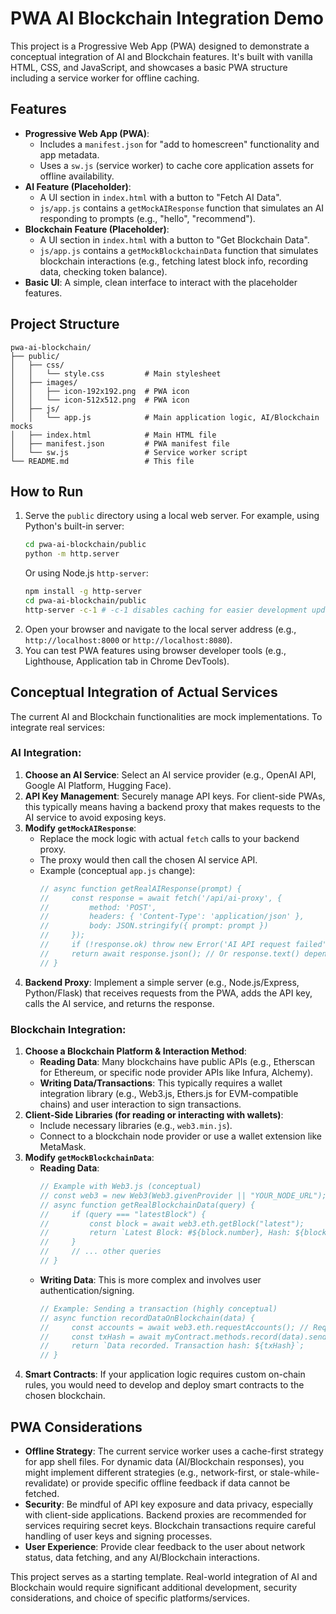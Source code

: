# PWA AI Blockchain Integration Demo

This project is a Progressive Web App (PWA) designed to demonstrate a conceptual integration of AI and Blockchain features. It's built with vanilla HTML, CSS, and JavaScript, and showcases a basic PWA structure including a service worker for offline caching.

## Features

*   **Progressive Web App (PWA)**:
    *   Includes a `manifest.json` for "add to homescreen" functionality and app metadata.
    *   Uses a `sw.js` (service worker) to cache core application assets for offline availability.
*   **AI Feature (Placeholder)**:
    *   A UI section in `index.html` with a button to "Fetch AI Data".
    *   `js/app.js` contains a `getMockAIResponse` function that simulates an AI responding to prompts (e.g., "hello", "recommend").
*   **Blockchain Feature (Placeholder)**:
    *   A UI section in `index.html` with a button to "Get Blockchain Data".
    *   `js/app.js` contains a `getMockBlockchainData` function that simulates blockchain interactions (e.g., fetching latest block info, recording data, checking token balance).
*   **Basic UI**: A simple, clean interface to interact with the placeholder features.

## Project Structure

```
pwa-ai-blockchain/
├── public/
│   ├── css/
│   │   └── style.css         # Main stylesheet
│   ├── images/
│   │   ├── icon-192x192.png  # PWA icon
│   │   └── icon-512x512.png  # PWA icon
│   ├── js/
│   │   └── app.js            # Main application logic, AI/Blockchain mocks
│   ├── index.html            # Main HTML file
│   ├── manifest.json         # PWA manifest file
│   └── sw.js                 # Service worker script
└── README.md                 # This file
```

## How to Run

1.  Serve the `public` directory using a local web server. For example, using Python's built-in server:
    ```bash
    cd pwa-ai-blockchain/public
    python -m http.server
    ```
    Or using Node.js `http-server`:
    ```bash
    npm install -g http-server
    cd pwa-ai-blockchain/public
    http-server -c-1 # -c-1 disables caching for easier development updates
    ```
2.  Open your browser and navigate to the local server address (e.g., `http://localhost:8000` or `http://localhost:8080`).
3.  You can test PWA features using browser developer tools (e.g., Lighthouse, Application tab in Chrome DevTools).

## Conceptual Integration of Actual Services

The current AI and Blockchain functionalities are mock implementations. To integrate real services:

### AI Integration:

1.  **Choose an AI Service**: Select an AI service provider (e.g., OpenAI API, Google AI Platform, Hugging Face).
2.  **API Key Management**: Securely manage API keys. For client-side PWAs, this typically means having a backend proxy that makes requests to the AI service to avoid exposing keys.
3.  **Modify `getMockAIResponse`**:
    *   Replace the mock logic with actual `fetch` calls to your backend proxy.
    *   The proxy would then call the chosen AI service API.
    *   Example (conceptual `app.js` change):
        ```javascript
        // async function getRealAIResponse(prompt) {
        //     const response = await fetch('/api/ai-proxy', {
        //         method: 'POST',
        //         headers: { 'Content-Type': 'application/json' },
        //         body: JSON.stringify({ prompt: prompt })
        //     });
        //     if (!response.ok) throw new Error('AI API request failed');
        //     return await response.json(); // Or response.text() depending on API
        // }
        ```
4.  **Backend Proxy**: Implement a simple server (e.g., Node.js/Express, Python/Flask) that receives requests from the PWA, adds the API key, calls the AI service, and returns the response.

### Blockchain Integration:

1.  **Choose a Blockchain Platform & Interaction Method**:
    *   **Reading Data**: Many blockchains have public APIs (e.g., Etherscan for Ethereum, or specific node provider APIs like Infura, Alchemy).
    *   **Writing Data/Transactions**: This typically requires a wallet integration library (e.g., Web3.js, Ethers.js for EVM-compatible chains) and user interaction to sign transactions.
2.  **Client-Side Libraries (for reading or interacting with wallets)**:
    *   Include necessary libraries (e.g., `web3.min.js`).
    *   Connect to a blockchain node provider or use a wallet extension like MetaMask.
3.  **Modify `getMockBlockchainData`**:
    *   **Reading Data**:
        ```javascript
        // Example with Web3.js (conceptual)
        // const web3 = new Web3(Web3.givenProvider || "YOUR_NODE_URL");
        // async function getRealBlockchainData(query) {
        //     if (query === "latestBlock") {
        //         const block = await web3.eth.getBlock("latest");
        //         return `Latest Block: #${block.number}, Hash: ${block.hash}`;
        //     }
        //     // ... other queries
        // }
        ```
    *   **Writing Data**: This is more complex and involves user authentication/signing.
        ```javascript
        // Example: Sending a transaction (highly conceptual)
        // async function recordDataOnBlockchain(data) {
        //     const accounts = await web3.eth.requestAccounts(); // Requires user permission
        //     const txHash = await myContract.methods.record(data).send({ from: accounts[0] });
        //     return `Data recorded. Transaction hash: ${txHash}`;
        // }
        ```
4.  **Smart Contracts**: If your application logic requires custom on-chain rules, you would need to develop and deploy smart contracts to the chosen blockchain.

## PWA Considerations

*   **Offline Strategy**: The current service worker uses a cache-first strategy for app shell files. For dynamic data (AI/Blockchain responses), you might implement different strategies (e.g., network-first, or stale-while-revalidate) or provide specific offline feedback if data cannot be fetched.
*   **Security**: Be mindful of API key exposure and data privacy, especially with client-side applications. Backend proxies are recommended for services requiring secret keys. Blockchain transactions require careful handling of user keys and signing processes.
*   **User Experience**: Provide clear feedback to the user about network status, data fetching, and any AI/Blockchain interactions.

This project serves as a starting template. Real-world integration of AI and Blockchain would require significant additional development, security considerations, and choice of specific platforms/services.
